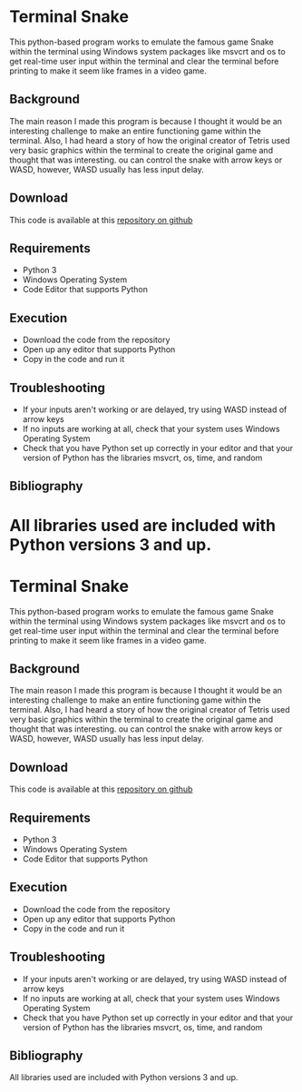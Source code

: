 # Terminal Snake

This python-based program works to emulate the famous game Snake within the terminal using Windows system packages like msvcrt and os to get real-time user input within the terminal and clear the terminal before printing to make it seem like frames in a video game.

## Background
The main reason I made this program is because I thought it would be an interesting challenge to make an entire functioning game within the terminal. Also, I had heard a story of how the original creator of Tetris used very basic graphics within the terminal to create the original game and thought that was interesting. ou can control the snake with arrow keys or WASD, however, WASD usually has less input delay.

## Download
This code is available at this [repository on github](https://github.com/Samrocks58/CSP-Project)

## Requirements
* Python 3
* Windows Operating System
* Code Editor that supports Python

## Execution
* Download the code from the repository
* Open up any editor that supports Python
* Copy in the code and run it

## Troubleshooting
* If your inputs aren't working or are delayed, try using WASD instead of arrow keys
* If no inputs are working at all, check that your system uses Windows Operating System
* Check that you have Python set up correctly in your editor and that your version of Python has the libraries msvcrt, os, time, and random

## Bibliography
All libraries used are included with Python versions 3 and up.
=======
# Terminal Snake

This python-based program works to emulate the famous game Snake within the terminal using Windows system packages like msvcrt and os to get real-time user input within the terminal and clear the terminal before printing to make it seem like frames in a video game.

## Background
The main reason I made this program is because I thought it would be an interesting challenge to make an entire functioning game within the terminal. Also, I had heard a story of how the original creator of Tetris used very basic graphics within the terminal to create the original game and thought that was interesting. ou can control the snake with arrow keys or WASD, however, WASD usually has less input delay.

## Download
This code is available at this [repository on github](https://github.com/Samrocks58/CSP-Project)

## Requirements
* Python 3
* Windows Operating System
* Code Editor that supports Python

## Execution
* Download the code from the repository
* Open up any editor that supports Python
* Copy in the code and run it

## Troubleshooting
* If your inputs aren't working or are delayed, try using WASD instead of arrow keys
* If no inputs are working at all, check that your system uses Windows Operating System
* Check that you have Python set up correctly in your editor and that your version of Python has the libraries msvcrt, os, time, and random

## Bibliography
All libraries used are included with Python versions 3 and up.
